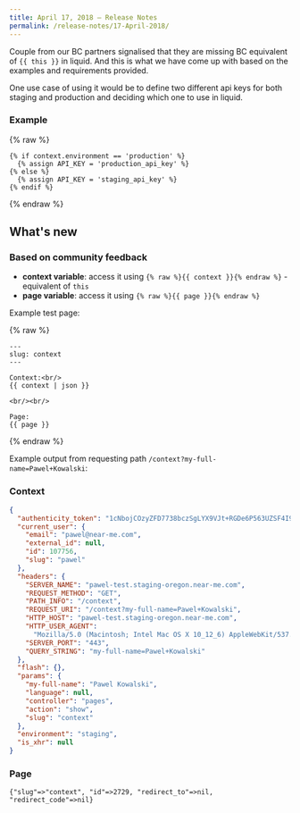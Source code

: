 ```yaml
---
title: April 17, 2018 — Release Notes
permalink: /release-notes/17-April-2018/
---
```


Couple from our BC partners signalised that they are missing BC equivalent of `{{ this }}` in liquid. And this is what we have come up with based on the examples and requirements provided.

One use case of using it would be to define two different api keys for both staging and production and deciding which one to use in liquid.

### Example

{% raw %}

```liquid
{% if context.environment == 'production' %}
  {% assign API_KEY = 'production_api_key' %}
{% else %}
  {% assign API_KEY = 'staging_api_key' %}
{% endif %}
```

{% endraw %}

## What's new

### Based on community feedback

* **context variable**: access it using `{% raw %}{{ context }}{% endraw %}` - equivalent of `this`
* **page variable**: access it using `{% raw %}{{ page }}{% endraw %}`

Example test page:

{% raw %}

```liquid
---
slug: context
---

Context:<br/>
{{ context | json }}

<br/><br/>

Page:
{{ page }}
```

{% endraw %}

Example output from requesting path `/context?my-full-name=Pawel+Kowalski`:

### Context

```json
{
  "authenticity_token": "1cNbojCOzyZFD7738bczSgLYX9VJt+RGDe6P563UZSF4I973PL2GqsG/0rmcHGbUILpcf2flQUo+uLjwrtbQlQ==",
  "current_user": {
    "email": "pawel@near-me.com",
    "external_id": null,
    "id": 107756,
    "slug": "pawel"
  },
  "headers": {
    "SERVER_NAME": "pawel-test.staging-oregon.near-me.com",
    "REQUEST_METHOD": "GET",
    "PATH_INFO": "/context",
    "REQUEST_URI": "/context?my-full-name=Pawel+Kowalski",
    "HTTP_HOST": "pawel-test.staging-oregon.near-me.com",
    "HTTP_USER_AGENT":
      "Mozilla/5.0 (Macintosh; Intel Mac OS X 10_12_6) AppleWebKit/537.36 (KHTML, like Gecko) Chrome/65.0.3325.181 Safari/537.36",
    "SERVER_PORT": "443",
    "QUERY_STRING": "my-full-name=Pawel+Kowalski"
  },
  "flash": {},
  "params": {
    "my-full-name": "Pawel Kowalski",
    "language": null,
    "controller": "pages",
    "action": "show",
    "slug": "context"
  },
  "environment": "staging",
  "is_xhr": null
}
```

### Page

```
{"slug"=>"context", "id"=>2729, "redirect_to"=>nil, "redirect_code"=>nil}
```

